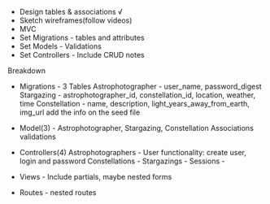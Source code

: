 - Design tables & associations √
- Sketch wireframes(follow videos) 
- MVC
- Set Migrations - tables and attributes
- Set Models - Validations
- Set Controllers - Include CRUD notes

Breakdown

- Migrations - 3 Tables
    Astrophotographer - user_name, password_digest
    Stargazing - astrophotographer_id, constellation_id, location, weather, time
    Constellation - name, description, light_years_away_from_earth, img_url
    add the info on the seed file

- Model(3) - Astrophotographer, Stargazing, Constellation
    Associations
    validations

- Controllers(4)
    Astrophotographers - User functionality: create user, login and password
    Constellations -
    Stargazings -
    Sessions -

- Views - Include partials, maybe nested forms

- Routes - nested routes